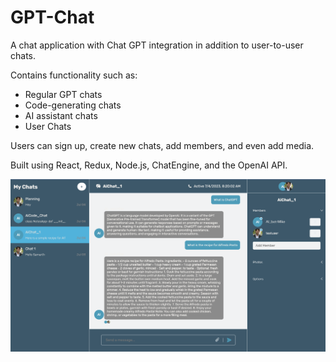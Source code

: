 # GPT-Chat

A chat application with Chat GPT integration in addition to user-to-user chats.

Contains functionality such as:
* Regular GPT chats
* Code-generating chats
* AI assistant chats
* User Chats

Users can sign up, create new chats, add members, and even add media. 

Built using React, Redux, Node.js, ChatEngine, and the OpenAI API.


<img width="1440" alt="Screen Shot 2022-07-30 at 1 59 55 AM" src="client/public/Screenshot 2023-07-04 at 5.28.32 PM.png">

